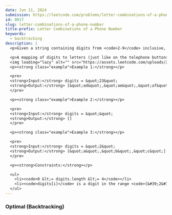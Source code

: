 ```yaml
---
date: Jun 11, 2024
submission: https://leetcode.com/problems/letter-combinations-of-a-phone-number/submissions/1284778520
id: 0017
slug: letter-combinations-of-a-phone-number
title-prefix: Letter Combinations of a Phone Number
keywords:
  - backtracking
description: |
  <p>Given a string containing digits from <code>2-9</code> inclusive, return all possible letter combinations that the number could represent. Return the answer in <strong>any order</strong>.</p>

  <p>A mapping of digits to letters (just like on the telephone buttons) is given below. Note that 1 does not map to any letters.</p>
  <img loading="lazy" alt="" src="https://assets.leetcode.com/uploads/2022/03/15/1200px-telephone-keypad2svg.png" style="width: 300px; height: 243px;" />
  <p><strong class="example">Example 1:</strong></p>

  <pre>
  <strong>Input:</strong> digits = &quot;23&quot;
  <strong>Output:</strong> [&quot;ad&quot;,&quot;ae&quot;,&quot;af&quot;,&quot;bd&quot;,&quot;be&quot;,&quot;bf&quot;,&quot;cd&quot;,&quot;ce&quot;,&quot;cf&quot;]
  </pre>

  <p><strong class="example">Example 2:</strong></p>

  <pre>
  <strong>Input:</strong> digits = &quot;&quot;
  <strong>Output:</strong> []
  </pre>

  <p><strong class="example">Example 3:</strong></p>

  <pre>
  <strong>Input:</strong> digits = &quot;2&quot;
  <strong>Output:</strong> [&quot;a&quot;,&quot;b&quot;,&quot;c&quot;]
  </pre>

  <p><strong>Constraints:</strong></p>

  <ul>
    <li><code>0 &lt;= digits.length &lt;= 4</code></li>
    <li><code>digits[i]</code> is a digit in the range <code>[&#39;2&#39;, &#39;9&#39;]</code>.</li>
  </ul>
---
```


### Optimal (Backtracking)

```ts {include="index.ts"}

```
